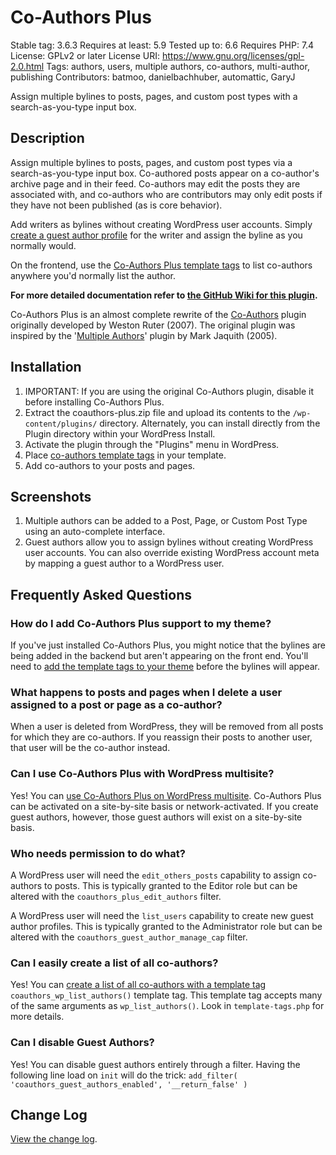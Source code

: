 ﻿# Co-Authors Plus

Stable tag: 3.6.3
Requires at least: 5.9
Tested up to: 6.6
Requires PHP: 7.4
License: GPLv2 or later
License URI: https://www.gnu.org/licenses/gpl-2.0.html
Tags: authors, users, multiple authors, co-authors, multi-author, publishing
Contributors: batmoo, danielbachhuber, automattic, GaryJ

Assign multiple bylines to posts, pages, and custom post types with a search-as-you-type input box.

## Description

Assign multiple bylines to posts, pages, and custom post types via a search-as-you-type input box. Co-authored posts appear on a co-author's archive page and in their feed. Co-authors may edit the posts they are associated with, and co-authors who are contributors may only edit posts if they have not been published (as is core behavior).

Add writers as bylines without creating WordPress user accounts. Simply [create a guest author profile](https://github.com/Automattic/Co-Authors-Plus/wiki/Creating-and-editing-guest-authors) for the writer and assign the byline as you normally would.

On the frontend, use the [Co-Authors Plus template tags](https://github.com/Automattic/Co-Authors-Plus/wiki/Template-tags) to list co-authors anywhere you'd normally list the author.

**For more detailed documentation refer to [the GitHub Wiki for this plugin](https://github.com/Automattic/Co-Authors-Plus/wiki).**

Co-Authors Plus is an almost complete rewrite of the [Co-Authors](https://wordpress.org/plugins/co-authors/) plugin originally developed by Weston Ruter (2007). The original plugin was inspired by the '[Multiple Authors](https://txfx.net/2005/08/16/new-plugin-multiple-authors/)' plugin by Mark Jaquith (2005).

## Installation

1. IMPORTANT: If you are using the original Co-Authors plugin, disable it before installing Co-Authors Plus.
2. Extract the coauthors-plus.zip file and upload its contents to the `/wp-content/plugins/` directory. Alternately, you can install directly from the Plugin directory within your WordPress Install.
3. Activate the plugin through the "Plugins" menu in WordPress.
4. Place [co-authors template tags](https://github.com/Automattic/Co-Authors-Plus/wiki/Template-tags) in your template.
5. Add co-authors to your posts and pages.

## Screenshots

1. Multiple authors can be added to a Post, Page, or Custom Post Type using an auto-complete interface.
2. Guest authors allow you to assign bylines without creating WordPress user accounts. You can also override existing WordPress account meta by mapping a guest author to a WordPress user.

## Frequently Asked Questions

### How do I add Co-Authors Plus support to my theme?

If you've just installed Co-Authors Plus, you might notice that the bylines are being added in the backend but aren't appearing on the front end. You'll need to [add the template tags to your theme](https://github.com/Automattic/Co-Authors-Plus/wiki/Template-tags) before the bylines will appear.

### What happens to posts and pages when I delete a user assigned to a post or page as a co-author?

When a user is deleted from WordPress, they will be removed from all posts for which they are co-authors. If you reassign their posts to another user, that user will be the co-author instead.

### Can I use Co-Authors Plus with WordPress multisite?

Yes! You can [use Co-Authors Plus on WordPress multisite](https://github.com/Automattic/Co-Authors-Plus/wiki#wordpress-multisites). Co-Authors Plus can be activated on a site-by-site basis or network-activated. If you create guest authors, however, those guest authors will exist on a site-by-site basis.

### Who needs permission to do what?

A WordPress user will need the `edit_others_posts` capability to assign co-authors to posts. This is typically granted to the Editor role but can be altered with the `coauthors_plus_edit_authors` filter.

A WordPress user will need the `list_users` capability to create new guest author profiles. This is typically granted to the Administrator role but can be altered with the `coauthors_guest_author_manage_cap` filter.

### Can I easily create a list of all co-authors?

Yes! You can [create a list of all co-authors with a template tag](https://github.com/Automattic/Co-Authors-Plus/wiki/Template-tags#create-a-list-of-all-co-authors) `coauthors_wp_list_authors()` template tag. This template tag accepts many of the same arguments as `wp_list_authors()`. Look in `template-tags.php` for more details.

### Can I disable Guest Authors?

Yes! You can disable guest authors entirely through a filter. Having the following line load on `init` will do the trick:
`add_filter( 'coauthors_guest_authors_enabled', '__return_false' )`

## Change Log

[View the change log](https://github.com/Automattic/Co-Authors-Plus/blob/master/CHANGELOG.md).
